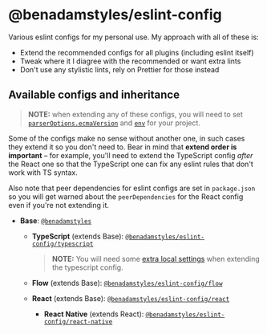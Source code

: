 # @benadamstyles/eslint-config

Various eslint configs for my personal use. My approach with all of these is:

- Extend the recommended configs for all plugins (including eslint itself)
- Tweak where it I diagree with the recommended or want extra lints
- Don't use any stylistic lints, rely on Prettier for those instead

## Available configs and inheritance

> **NOTE:** when extending any of these configs, you will need to set [`parserOptions.ecmaVersion`](https://eslint.org/docs/user-guide/configuring#specifying-parser-options) and [`env`](https://eslint.org/docs/user-guide/configuring#specifying-environments) for your project.

Some of the configs make no sense without another one, in such cases they extend it so you don't need to. Bear in mind that **extend order is important** – for example, you'll need to extend the TypeScript config _after_ the React one so that the TypeScript one can fix any eslint rules that don't work with TS syntax.

Also note that peer dependencies for eslint configs are set in `package.json` so you will get warned about the `peerDependencies` for the React config even if you're not extending it.

- **Base**: [`@benadamstyles`](src/index.js)

  - **TypeScript** (extends Base): [`@benadamstyles/eslint-config/typescript`](src/typescript.js)

    > **NOTE:** You will need some [extra local settings](https://github.com/typescript-eslint/typescript-eslint/blob/master/docs/getting-started/linting/TYPED_LINTING.md) when extending the typescript config.

  - **Flow** (extends Base): [`@benadamstyles/eslint-config/flow`](src/flow.js)

  - **React** (extends Base): [`@benadamstyles/eslint-config/react`](src/react.js)

    - **React Native** (extends React): [`@benadamstyles/eslint-config/react-native`](src/react-native.js)
